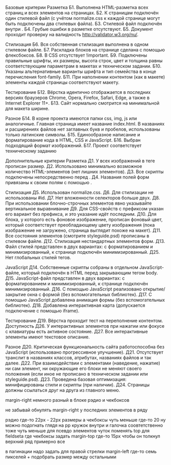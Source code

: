 Базовые критерии
Разметка
Б1. Выполнена HTML-разметка всех страниц и всех элементов на страницах.
Б2. К страницам подключён один стилевой файл (с учётом normalize.css к каждой странице могут быть подключены два стилевых файла).
Б3. Стилевой файл подключён внутри <head>.
Б4. Грубые ошибки в разметке отсутствуют.
Б5. Документ проходит проверку на валидность http://validator.w3.org/nu/.

Стилизация
Б6. Вся собственная стилизация выполнена в одном стилевом файле.
Б7. Раскладка блоков на странице сделана с помощью флексбоксов.
Б8. В CSS отсутствует !important.
Б9. Подключены правильные шрифты, их размеры, высота строк, цвет и толщина равны соответствующим параметрам в макетах и техническом задании.
Б10. Указаны альтернативные варианты шрифта и тип семейства в конце перечисления font-family.
Б11. При наполнении контентом (как в макете) элементы каждой страницы соответствуют макету.

Тестирование
Б12. Вёрстка идентично отображается в последних версиях браузеров Chrome, Opera, Firefox, Safari, Edge, а также в Internet Explorer 11+.
Б13. Сайт нормально смотрится на минимальной для макета ширине.

Разное
Б14. В корне проекта имеются папки css, img, js или аналогичные. Главная страница имеет название index.html. В названиях и расширениях файлов нет заглавных букв и пробелов, использованы только латинские символы.
Б15. Единообразное написание и форматирование кода в HTML, CSS и JavaScript.
Б16. Выбран подходящий формат изображений.
Б17. Проект соответствует техническому заданию


Дополнительные критерии
Разметка
Д1. У всех изображений в теге <img> прописан размер.
Д2. Использовано минимально возможное количество HTML-элементов (нет лишних элементов).
Д3. Все скрипты подключены непосредственно перед </body>.
Д4. Названия полей форм привязаны к своим полям с помощью <label>.

Стилизация
Д5. Использован normalize.css.
Д6. Для стилизации не использованы #id.
Д7. Нет вложенности селекторов больше двух.
Д8. При использовании блочно-строчных элементов явно указывайте вертикальное выравнивание
Д9. Для CSS-свойств с префиксом указан его вариант без префикса, и это указание идёт последним.
Д10. Для блока, у которого есть фоновое изображение, прописан фоновый цвет, который соответствует преобладающему цвету изображения (пока изображение не загружено, страница выглядит похоже на макет).
Д11. Все состояния элементов (смотрите styleguide.psd) прописаны в стилевом файле.
Д12. Стилизация нестандартных элементов форм.
Д13. Файл стилей представлен в двух вариантах: с форматированием и минимизированный, к странице подключён минимизированный.
Д25. Нет глобальных стилей тегов.

JavaScript
Д14. Собственные скрипты собраны в отдельном JavaScript-файле, который подключён в HTML перед закрывающим тегом body.
Д15. JavaScript-файл представлен в двух вариантах: с форматированием и минимизированный, к странице подключён минимизированный.
Д16. С помощью JavaScript реализовано открытие/закрытие окна с формой (без вспомогательных библиотек).
Д17. С помощью JavaScript добавлена анимация формы (без вспомогательных библиотек).
Д18. Добавлена интерактивная карта (допускается подключение с помощью iframe).

Тестирование
Д19. Вёрстка проходит тест на переполнение контентом.
Доступность
Д26. У интерактивных элементов при нажатии или фокусе с клавиатуры есть активное состояние.
Д27. Все интерактивные элементы имеют текстовое описание.

Разное
Д20. Критическая функциональность сайта работоспособна без JavaScript (использовано прогрессивное улучшение).
Д21. Отсутствует транслит в названиях классов, атрибутах, названиях файлов и так далее.
Д22. При взаимодействии с элементами (наведение, нажатие) ни сам элемент, ни окружающие его блоки не меняют своего положения (если иное не прописано в техническом задании или styleguide.psd).
Д23. Проведена базовая оптимизация: минифицированы стили и скрипты (при наличии).
Д24. Страницы должны ссылаться друг на друга из главного меню.





margin-right немного разный в блоке рэдио и чекбоксов

не забывай обнулять margin-right у последних элементов в ряду

рэдио где-то 22px - 22px размеры а чекбоксы чуть меньше где-то 20 ну можно подогнать глядя на pp
кружок внутри и галочка соовтетственно тоже чуть меньше
для псевдо элементов чуток поменять top
для fieldseta где чекбоксы задать margin-top где-то 15px чтобы он толкнул верхний ряд
примерно все





в пагинации надо задать для правой стрелки margin-left где-то семь пикселей + подобрать размер между остальными

